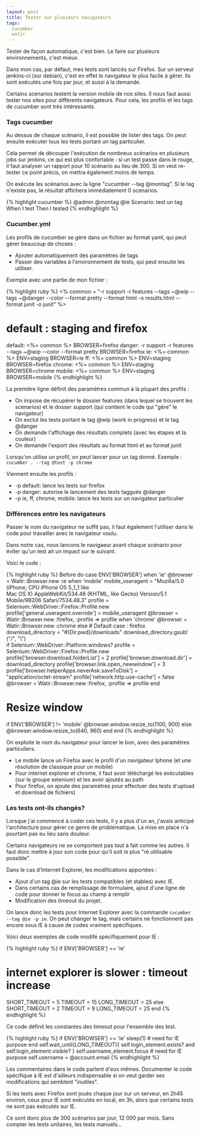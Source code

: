 ```yaml
---
layout: post
title: Tester sur plusieurs navigateurs
tags:
  cucumber
  watir
---
```


Tester de façon automatique, c'est bien. Le faire sur plusieurs environnements, c'est mieux.

Dans mon cas, par défaut, mes tests sont lancés sur Firefox. Sur un serveur jenkins-ci (sur debian), c'est en effet le navigateur le plus facile à gérer. Ils sont exécutés une fois par jour, et aussi à la demande.

Certains scenarios testent la version mobile de nos sites. Il nous faut aussi tester nos sites pour différents navigateurs. Pour cela, les profils et les tags de cucumber sont très intéressants.

### Tags cucumber

Au dessus de chaque scénario, il est possible de lister des tags. On peut ensuite exécuter tous les tests portant un tag particulier.

Cela permet de découper l'exécution de nombreux scénarios en plusieurs jobs sur jenkins, ce qui est plus confortable : si un test passe dans le rouge, il faut analyser un rapport pour 10 scénario au lieu de 300. Si on veut re-tester ce point précis, on mettra également moins de temps.

On exécute les scénarios avec la ligne "cucumber --tag @montag". Si le tag n'existe pas, le résultat affichera immédiatement 0 scenarios.

{% highlight cucumber %}
@admin @montag @ie
Scenario: test un tag
  When I test
  Then I tested
{% endhighlight %}

### Cucumber.yml

Les profils de cucumber se gère dans un fichier au format yaml, qui peut gérer beaucoup de choses :

* Ajouter automatiquement des paramètres de tags
* Passer des variables à l'environnement de tests, qui peut ensuite les utiliser.

Exemple avec une partie de mon fichier :

{% highlight ruby %}
<% common = "-r support -r features --tags ~@wip --tags ~@danger 
--color --format pretty --format html -o results.html --format junit -o junit" %>
# default : staging and firefox
default: <%= common %> BROWSER=firefox
danger: -r support -r features --tags ~@wip --color --format pretty BROWSER=firefox
ie: <%= common %> ENV=staging BROWSER=ie
ff: <%= common %> ENV=staging BROWSER=firefox
chrome: <%= common %> ENV=staging BROWSER=chrome
mobile: <%= common %> ENV=staging BROWSER=mobile
{% endhighlight %}

La première ligne définit des paramètres commun à la plupart des profils :

* On impose de récupérer le dossier features (dans lequel se trouvent les scenarios) et le dosser support (qui contient le code qui "gère" le navigateur)
* On exclut les tests portant le tag @wip (work in progress) et le tag @danger
* On demande l'affichage des résultats complets (avec les étapes et la couleur)
* On demande l'export des résultats au format html et au format junit

Lorsqu'on utilise un profil, on peut lancer pour un tag donné. Exemple : ```cucumber . --tag @test -p chrome```

Viennent ensuite les profils :

* -p default: lance les tests sur firefox
* -p danger: autorise le lancement des tests taggués @danger
* -p ie, ff, chrome, mobile: lance les tests sur un navigateur particulier

### Différences entre les navigateurs

Passer le nom du navigateur ne suffit pas, il faut également l'utiliser dans le code pour travailler avec le navigateur voulu.

Dans notre cas, nous lancons le navigaeur avant chaque scénario pour éviter qu'un test ait un impact sur le suivant.

Voici le code :

{% highlight ruby %}
Before do
  case ENV['BROWSER']
  when 'ie'
    @browser = Watir::Browser.new :ie
  when 'mobile'
    mobile_useragent = "Mozilla/5.0 (iPhone; CPU iPhone OS 5_1_1 like \
        Mac OS X) AppleWebKit/534.46 (KHTML, like Gecko) Version/5.1 \
        Mobile/9B206 Safari/7534.48.3"
    profile = Selenium::WebDriver::Firefox::Profile.new
    profile['general.useragent.override'] = mobile_useragent
    @browser = Watir::Browser.new :firefox, :profile => profile
  when 'chrome'
    @browser = Watir::Browser.new :chrome
  else
    # Default case : firefox
    download_directory = "#{Dir.pwd}/downloads"
    download_directory.gsub!("/", "\\") \
        if Selenium::WebDriver::Platform.windows?
    profile = Selenium::WebDriver::Firefox::Profile.new
    profile['browser.download.folderList'] = 2
    profile['browser.download.dir'] = download_directory
    profile['browser.link.open_newwindow'] = 3
    profile['browser.helperApps.neverAsk.saveToDisk'] = \
        "application/octet-stream"
    profile['network.http.use-cache'] = false
    @browser = Watir::Browser.new :firefox, :profile => profile
  end
  # Resize window
  if ENV['BROWSER'] != 'mobile'
    @browser.window.resize_to(1100, 900)
  else
    @browser.window.resize_to(640, 960)
  end
end
{% endhighlight %}

On exploite le nom du navigateur pour lancer le bon, avec des paramètres particuliers.

* Le mobile lance un Firefox avec le profil d'un navigateur Iphone (et une résolution de classique pour un mobile)
* Pour internet explorer et chrome, il faut avoir téléchargé les exécutables (sur le groupe selenium) et les avoir ajoutés au path
* Pour firefox, on ajoute des paramètres pour effectuer des tests d'upload et download de fichiers)

### Les tests ont-ils changés?

Lorsque j'ai commencé à coder ces tests, il y a plus d'un an, j'avais anticipé l'architecture pour gérer ce genre de problématique. La mise en place n'a pourtant pas eu lieu sans douleur.

Certains navigateurs ne se comportent pas tout à fait comme les autres. Il faut donc mettre à jour son code pour qu'il soit le plus "ré utilisable possible".

Dans le cas d'Internet Explorer, les modifications apportées :

* Ajout d'un tag @ie sur les tests compatibles (et stables) avec IE.
* Dans certains cas de remplissage de formulaire, ajout d'une ligne de code pour donner le focus au champ à remplir
* Modification des timeout du projet.

On lance donc les tests pour Internet Explorer avec la commande ```cucumber --tag @ie -p ie```. On peut changer le tag, mais certains ne fonctionnent pas encore sous IE à cause de codes vraiment spécifiques.

Voici deux exemples de code modifé spécifiquement pour IE :

{% highlight ruby %}
if ENV['BROWSER'] == 'ie'
  # internet explorer is slower : timeout increase
  SHORT_TIMEOUT = 5
  TIMEOUT = 15
  LONG_TIMEOUT = 25
else
  SHORT_TIMEOUT = 2
  TIMEOUT = 9
  LONG_TIMEOUT = 25
end
{% endhighlight %}

Ce code définit les constantes des timeout pour l'ensemble des test.

{% highlight ruby %}
if ENV['BROWSER'] == 'ie'
  sleep(1) # need for IE purpose
end
self.wait_until(LONG_TIMEOUT){
  self.login_element.exists? and self.login_element.visible?
}
self.username_element.focus # need for IE purpose
self.username = @account.email
{% endhighlight %}

Les commentaires dans le code parlent d'eux mêmes. Documenter le code spécifique à IE est d'ailleurs indispensable si on veut garder ses modifications qui semblent "inutiles".

Si les tests avec Firefox sont joués chaque jour sur un serveur, en 2h45 environ, ceux pour IE sont exécutés en local, en 3h, alors que certains tests ne sont pas exécutés sur IE.

Ce sont donc plus de 300 scénarios par jour, 12 000 par mois. Sans compter les tests unitaires, les tests manuels...
